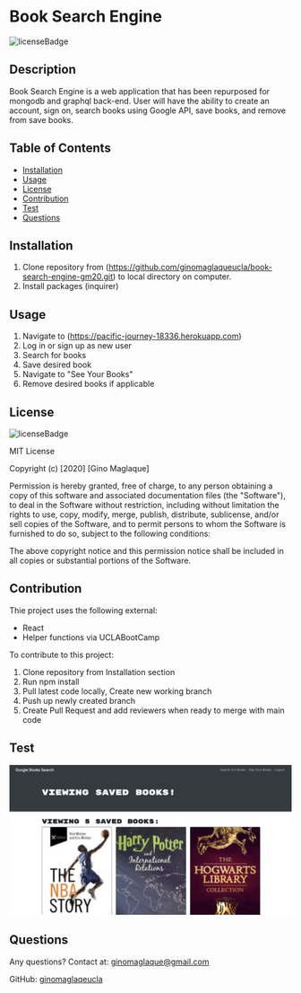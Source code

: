 # Book Search Engine
![licenseBadge](https://img.shields.io/badge/License-MIT-blue)

## Description
Book Search Engine is a web application that has been repurposed for mongodb and graphql back-end. User will have the ability to create an account, sign on, search books using Google API, save books, and remove from save books.

## Table of Contents
* [Installation](#installation)
* [Usage](#usage)
* [License](#license)
* [Contribution](#contribution)
* [Test](#test)
* [Questions](#questions)

## Installation
1. Clone repository from (https://github.com/ginomaglaqueucla/book-search-engine-gm20.git) to local directory on computer.
2. Install packages (inquirer)

## Usage
1. Navigate to (https://pacific-journey-18336.herokuapp.com)
2. Log in or sign up as new user
3. Search for books
4. Save desired book
5. Navigate to "See Your Books"
6. Remove desired books if applicable

## License
![licenseBadge](https://img.shields.io/badge/License-MIT-blue)

MIT License

Copyright (c) [2020] [Gino Maglaque]

Permission is hereby granted, free of charge, to any person obtaining a copy of this software and associated documentation files (the "Software"), to deal in the Software without restriction, including without limitation the rights to use, copy, modify, merge, publish, distribute, sublicense, and/or sell copies of the Software, and to permit persons to whom the Software is furnished to do so, subject to the following conditions:

The above copyright notice and this permission notice shall be included in all copies or substantial portions of the Software.

## Contribution
Thie project uses the following external:
- React
- Helper functions via UCLABootCamp

To contribute to this project:
1. Clone repository from Installation section
2. Run npm install
3. Pull latest code locally, Create new working branch
4. Push up newly created branch
5. Create Pull Request and add reviewers when ready to merge with main code

## Test

![Main Page](./Book-engine.png)


## Questions
Any questions? Contact at: ginomaglaque@gmail.com

GitHub: [ginomaglaqeucla](https://github.com/ginomaglaqeucla)